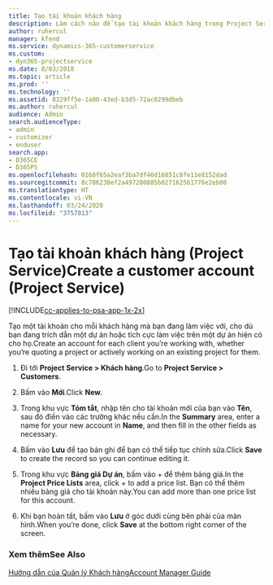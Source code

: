 ```yaml
---
title: Tạo tài khoản khách hàng
description: Làm cách nào để tạo tài khoản khách hàng trong Project Service
author: ruhercul
manager: kfend
ms.service: dynamics-365-customerservice
ms.custom:
- dyn365-projectservice
ms.date: 8/03/2018
ms.topic: article
ms.prod: ''
ms.technology: ''
ms.assetid: 8329ff5e-1a00-43ed-b3d5-72ac0299dbeb
ms.author: ruhercul
audience: Admin
search.audienceType:
- admin
- customizer
- enduser
search.app:
- D365CE
- D365PS
ms.openlocfilehash: 0168f65a2eaf3ba7df46d16851c8fe11e8152dad
ms.sourcegitcommit: 8c786230ef2a497280885b827162561776e2eb00
ms.translationtype: HT
ms.contentlocale: vi-VN
ms.lasthandoff: 03/24/2020
ms.locfileid: "3757013"
---
```

# <a name="create-a-customer-account-project-service"></a><span data-ttu-id="695b3-103">Tạo tài khoản khách hàng (Project Service)</span><span class="sxs-lookup"><span data-stu-id="695b3-103">Create a customer account (Project Service)</span></span>

[!INCLUDE[cc-applies-to-psa-app-1x-2x](../includes/cc-applies-to-psa-app-1x-2x.md)]

<span data-ttu-id="695b3-104">Tạo một tài khoản cho mỗi khách hàng mà bạn đang làm việc với, cho dù bạn đang trích dẫn một dự án hoặc tích cực làm việc trên một dự án hiện có cho họ.</span><span class="sxs-lookup"><span data-stu-id="695b3-104">Create an account for each client you’re working with, whether you’re quoting a project or actively working on an existing project for them.</span></span>  
  
1.  <span data-ttu-id="695b3-105">Đi tới **Project Service > Khách hàng**.</span><span class="sxs-lookup"><span data-stu-id="695b3-105">Go to **Project Service > Customers**.</span></span>  
  
2.  <span data-ttu-id="695b3-106">Bấm vào **Mới**.</span><span class="sxs-lookup"><span data-stu-id="695b3-106">Click **New**.</span></span>  
  
3.  <span data-ttu-id="695b3-107">Trong khu vực **Tóm tắt**, nhập tên cho tài khoản mới của bạn vào **Tên**, sau đó điền vào các trường khác nếu cần.</span><span class="sxs-lookup"><span data-stu-id="695b3-107">In the **Summary** area, enter a name for your new account in **Name**, and then fill in the other fields as necessary.</span></span>  
  
4.  <span data-ttu-id="695b3-108">Bấm vào **Lưu** để tạo bản ghi để bạn có thể tiếp tục chỉnh sửa.</span><span class="sxs-lookup"><span data-stu-id="695b3-108">Click **Save** to create the record so you can continue editing it.</span></span>  
  
5.  <span data-ttu-id="695b3-109">Trong khu vực **Bảng giá Dự án**, bấm vào + để thêm bảng giá.</span><span class="sxs-lookup"><span data-stu-id="695b3-109">In the **Project Price Lists** area, click + to add a price list.</span></span> <span data-ttu-id="695b3-110">Bạn có thể thêm nhiều bảng giá cho tài khoản này.</span><span class="sxs-lookup"><span data-stu-id="695b3-110">You can add more than one price list for this account.</span></span>  
  
6.  <span data-ttu-id="695b3-111">Khi bạn hoàn tất, bấm vào **Lưu** ở góc dưới cùng bên phải của màn hình.</span><span class="sxs-lookup"><span data-stu-id="695b3-111">When you’re done, click **Save** at the bottom right corner of the screen.</span></span>  
  
### <a name="see-also"></a><span data-ttu-id="695b3-112">Xem thêm</span><span class="sxs-lookup"><span data-stu-id="695b3-112">See Also</span></span>  
 [<span data-ttu-id="695b3-113">Hướng dẫn của Quản lý Khách hàng</span><span class="sxs-lookup"><span data-stu-id="695b3-113">Account Manager Guide</span></span>](../project-service/account-manager-guide.md)

